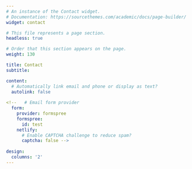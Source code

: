 ```yaml
---
# An instance of the Contact widget.
# Documentation: https://sourcethemes.com/academic/docs/page-builder/
widget: contact

# This file represents a page section.
headless: true

# Order that this section appears on the page.
weight: 130

title: Contact
subtitle:

content:
  # Automatically link email and phone or display as text?
  autolink: false
  
<!--   # Email form provider
  form:
    provider: formspree
    formspree:
      id: test
    netlify:
      # Enable CAPTCHA challenge to reduce spam?
      captcha: false -->
  
design:
  columns: '2'
---
```

